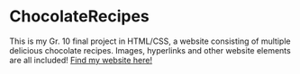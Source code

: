 # ChocolateRecipes
This is my Gr. 10 final project in HTML/CSS, a website consisting of multiple delicious chocolate recipes. Images, hyperlinks and other website elements are all included! <a href=index.html> Find my website here! </a>
